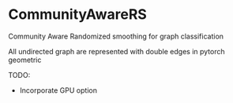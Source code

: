 # CommunityAwareRS
Community Aware Randomized smoothing for graph classification


All undirected graph are represented with double edges in pytorch geometric

TODO:
- Incorporate GPU option